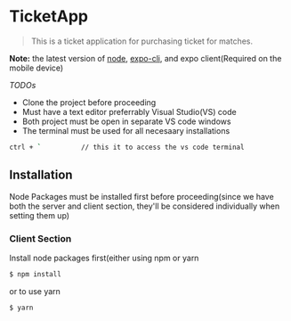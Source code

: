 # TicketApp
> This is a ticket application for purchasing ticket for matches.

__Note:__ the latest version of [node](https://nodejs.org/en/), [expo-cli](https://expo.io/), and expo client(Required on the mobile device)

_TODOs_
* Clone the project before proceeding 
* Must have a text editor preferrably Visual Studio(VS) code
* Both project must be open in separate VS code windows
* The terminal must be used for all necesaary installations
```BASH
ctrl + `          // this it to access the vs code terminal
```

## Installation  
Node Packages must be installed first before proceeding(since we have both the server and client section, they'll be considered individually when setting them up)

### Client Section
Install node packages first(either using npm or yarn
```BASH
$ npm install
```
or to use yarn
```BASH
$ yarn
```

